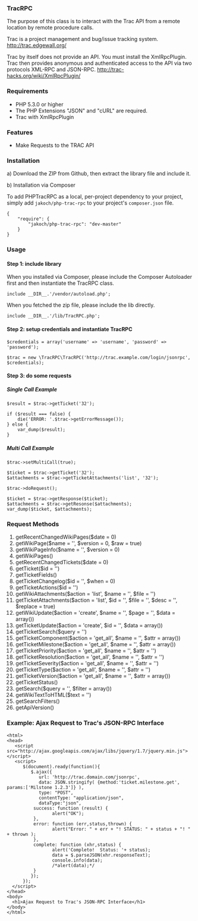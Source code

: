 ### TracRPC

The purpose of this class is to interact with the Trac API from a remote
location by remote procedure calls.

Trac is a project management and bug/issue tracking system.
http://trac.edgewall.org/

Trac by itself does not provide an API. You must install the XmlRpcPlugin. Trac
then provides anonymous and authenticated access to the API via two protocols
XML-RPC and JSON-RPC.
http://trac-hacks.org/wiki/XmlRpcPlugin/

### Requirements

* PHP 5.3.0 or higher
* The PHP Extensions "JSON" and "cURL" are required.
* Trac with XmlRpcPlugin

### Features

* Make Requests to the TRAC API

### Installation

a) Download the ZIP from Github, then extract the library file and include it.

b) Installation via Composer

To add PHPTracRPC as a local, per-project dependency to your project, simply add `jakoch/php-trac-rpc` to your project's `composer.json` file.

    {
        "require": {
            "jakoch/php-trac-rpc": "dev-master"
        }
    }

### Usage

#### Step 1: include library

When you installed via Composer, please include the Composer Autoloader first and then instantiate the TracRPC class.

```
include __DIR__.'/vendor/autoload.php';
```

When you fetched the zip file, please include the lib directly.

```
include __DIR__.'/lib/TracRPC.php';
```

#### Step 2: setup credentials and instantiate TracRPC

```
$credentials = array('username' => 'username', 'password' => 'password');

$trac = new \TracRPC\TracRPC('http://trac.example.com/login/jsonrpc', $credentials);
```

#### Step 3: do some requests 

##### Single Call Example

```
$result = $trac->getTicket('32');

if ($result === false) {
    die('ERROR: '.$trac->getErrorMessage());
} else {
    var_dump($result);
}
```

##### Multi Call Example

```
$trac->setMultiCall(true);

$ticket = $trac->getTicket('32');
$attachments = $trac->getTicketAttachments('list', '32');

$trac->doRequest();

$ticket = $trac->getResponse($ticket);
$attachments = $trac->getResonse($attachments);
var_dump($ticket, $attachments);
```

### Request Methods

1. getRecentChangedWikiPages($date = 0)
2. getWikiPage($name = '', $version = 0, $raw = true)
3. getWikiPageInfo($name = '', $version = 0)
4. getWikiPages()
5. getRecentChangedTickets($date = 0)
6. getTicket($id = '')
7. getTicketFields()
8. getTicketChangelog($id = '', $when = 0)
9. getTicketActions($id = '')
10. getWikiAttachments($action = 'list', $name = '', $file = '')
11. getTicketAttachments($action = 'list', $id = '', $file = '', $desc = '', $replace = true)
12. getWikiUpdate($action = 'create', $name = '', $page = '', $data = array())
13. getTicketUpdate($action = 'create', $id = '', $data = array())
14. getTicketSearch($query = '')
15. getTicketComponent($action = 'get_all', $name = '', $attr = array())
16. getTicketMilestone($action = 'get_all', $name = '', $attr = array())
17. getTicketPriority($action = 'get_all', $name = '', $attr = '')
18. getTicketResolution($action = 'get_all', $name = '', $attr = '')
19. getTicketSeverity($action = 'get_all', $name = '', $attr = '')
20. getTicketType($action = 'get_all', $name = '', $attr = '')
21. getTicketVersion($action = 'get_all', $name = '', $attr = array())
22. getTicketStatus()
23. getSearch($query = '', $filter = array())
24. getWikiTextToHTML($text = '')
25. getSearchFilters()
26. getApiVersion()

### Example: Ajax Request to Trac's JSON-RPC Interface

```
<html>
<head>
   <script src="http://ajax.googleapis.com/ajax/libs/jquery/1.7/jquery.min.js"></script>
   <script>
      $(document).ready(function(){
         $.ajax({
            url: 'http://trac.domain.com/jsonrpc',
            data: JSON.stringify( {method:'ticket.milestone.get', params:['Milstone 1.2.3']} ),
            type: "POST",
            contentType: "application/json",
            dataType:"json",
          success: function (result) {
                 alert("OK");
          },
          error: function (err,status,thrown) {
                 alert("Error: " + err + "! STATUS: " + status + "! " + thrown );
          },
          complete: function (xhr,status) {
                 alert('Completo!  Status: '+ status);
                 data = $.parseJSON(xhr.responseText);
                 console.info(data);
                 /*alert(data);*/
          }
         });
      });
  </script>
</head>
<body>
  <h1>Ajax Request to Trac's JSON-RPC Interface</h1>
</body>
</html>
```
